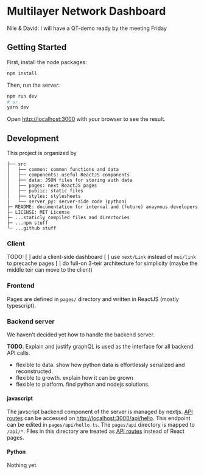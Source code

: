 # Multilayer Network Dashboard

Nile & David: I will have a QT-demo ready by the meeting Friday

## Getting Started

First, install the node packages:
```bash
npm install
```

Then, run the server:

```bash
npm run dev
# or
yarn dev
```

Open [http://localhost:3000](http://localhost:3000) with your browser to see the result.

## Development

This project is organized by
```
├── src
│   ├── common: common functions and data
│   ├── components: useful ReactJS components
│   ├── data: JSON files for storing auth data
│   ├── pages: next ReactJS pages
│   ├── public: static files
│   ├── styles: stylesheets
|   └── server_py: server-side code (python)
├─ README: documentation for internal and (future) anaymous developers
├─ LICENSE: MIT License 
├─ ...staticly compiled files and directories
├─ ...npm stuff
└─ ...github stuff
```

### Client

TODO:
[ ] add a client-side dashboard
[ ] use `next/Link` instead of `mui/link` to precache pages
[ ] do full-on 3-teir architecture for simplicity (maybe the middle teir can move to the client)

### Frontend

Pages are defined in `pages/` directory and written in ReactJS (mostly typescript).

### Backend server

We haven't decided yet how to handle the backend server.

**TODO**. Explain and justify graphQL is used as the interface for all backend API calls.
- flexible to data. show how python data is effortlessly serialized and reconstructed.
- flexible to growth. explain how it can be grown
- flexible to platform. find python and nodejs solutions.

#### javascript

The javscript backend component of the server is managed by nextjs. [API routes](https://nextjs.org/docs/api-routes/introduction) can be accessed on [http://localhost:3000/api/hello](http://localhost:3000/api/hello). This endpoint can be edited in `pages/api/hello.ts`. The `pages/api` directory is mapped to `/api/*`. Files in this directory are treated as [API routes](https://nextjs.org/docs/api-routes/introduction) instead of React pages.

#### Python

Nothing yet.